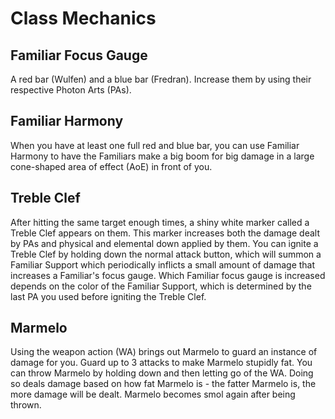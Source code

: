 # Class Mechanics

## Familiar Focus Gauge

A red bar (Wulfen) and a blue bar (Fredran).
Increase them by using their respective Photon Arts (PAs).

## Familiar Harmony

When you have at least one full red and blue bar, you can use Familiar Harmony to have the Familiars make a big boom for big damage in a large cone-shaped area of effect (AoE) in front of you.

## Treble Clef

After hitting the same target enough times, a shiny white marker called a Treble Clef appears on them.
This marker increases both the damage dealt by PAs and physical and elemental down applied by them.
You can ignite a Treble Clef by holding down the normal attack button, which will summon a Familiar Support which periodically inflicts a small amount of damage that increases a Familiar's focus gauge.
Which Familiar focus gauge is increased depends on the color of the Familiar Support, which is determined by the last PA you used before igniting the Treble Clef.

## Marmelo

Using the weapon action (WA) brings out Marmelo to guard an instance of damage for you.
Guard up to 3 attacks to make Marmelo stupidly fat.
You can throw Marmelo by holding down and then letting go of the WA.
Doing so deals damage based on how fat Marmelo is - the fatter Marmelo is, the more damage will be dealt.
Marmelo becomes smol again after being thrown.
